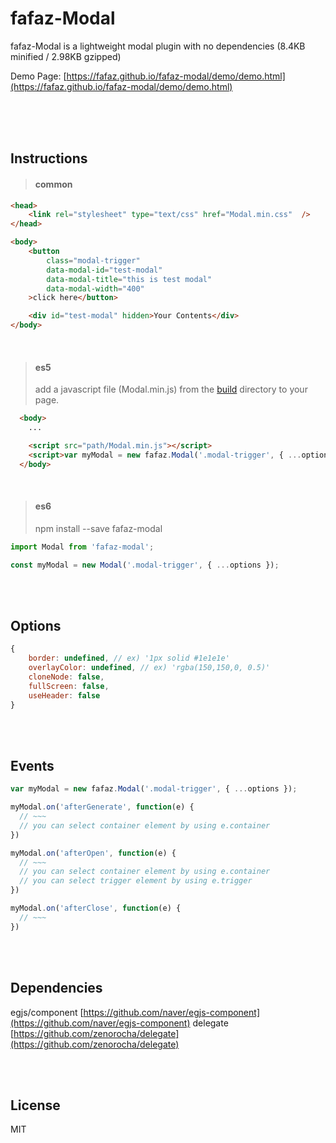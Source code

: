 # fafaz-Modal
fafaz-Modal is a lightweight modal plugin with no dependencies (8.4KB minified / 2.98KB gzipped)

Demo Page: [https://fafaz.github.io/fafaz-modal/demo/demo.html](https://fafaz.github.io/fafaz-modal/demo/demo.html)


</br><br/><br/>

## Instructions 
> #### common

```html
<head>
    <link rel="stylesheet" type="text/css" href="Modal.min.css"  />
</head>

<body>
    <button
        class="modal-trigger"
        data-modal-id="test-modal"
        data-modal-title="this is test modal"
        data-modal-width="400"
    >click here</button>

    <div id="test-modal" hidden>Your Contents</div>
</body>
```

<br/>

>#### es5
>add a javascript file (Modal.min.js) from the [build](build) directory to your page.

```html
  <body>
    ...

    <script src="path/Modal.min.js"></script>
    <script>var myModal = new fafaz.Modal('.modal-trigger', { ...options });</script>
  </body>
```

<br/>

>#### es6
> npm install --save fafaz-modal


```javascript
import Modal from 'fafaz-modal';

const myModal = new Modal('.modal-trigger', { ...options });
```

<br/><br/>

## Options

```javascript
{
    border: undefined, // ex) '1px solid #1e1e1e'
    overlayColor: undefined, // ex) 'rgba(150,150,0, 0.5)'
    cloneNode: false,
    fullScreen: false,
    useHeader: false
}
```


<br/><br/>

## Events

```javascript
var myModal = new fafaz.Modal('.modal-trigger', { ...options });

myModal.on('afterGenerate', function(e) {
  // ~~~
  // you can select container element by using e.container
})

myModal.on('afterOpen', function(e) {
  // ~~~
  // you can select container element by using e.container
  // you can select trigger element by using e.trigger
})

myModal.on('afterClose', function(e) {
  // ~~~
})
```


<br/><br/>

## Dependencies

egjs/component [https://github.com/naver/egjs-component](https://github.com/naver/egjs-component)
delegate [https://github.com/zenorocha/delegate](https://github.com/zenorocha/delegate)



<br/><br/>

## License

MIT
